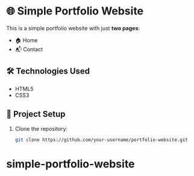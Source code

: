 # 🌐 Simple Portfolio Website

This is a simple portfolio website with just **two pages**:  
- 🏠 Home  
- 📬 Contact  

## 🛠️ Technologies Used
- HTML5  
- CSS3  

## 📂 Project Setup
1. Clone the repository:
   ```bash
   git clone https://github.com/your-username/portfolio-website.git
# simple-portfolio-website
